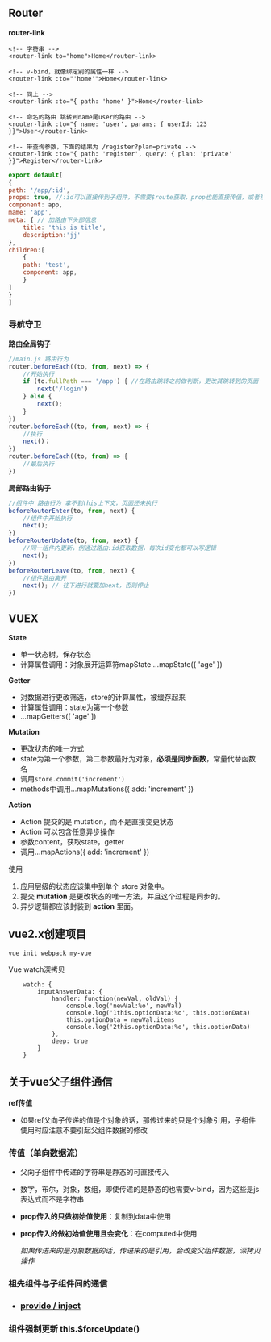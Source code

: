 ## Router

**router-link**

```vue
<!-- 字符串 -->
<router-link to="home">Home</router-link>

<!-- v-bind，就像绑定别的属性一样 -->
<router-link :to="'home'">Home</router-link>

<!-- 同上 -->
<router-link :to="{ path: 'home' }">Home</router-link>

<!-- 命名的路由 跳转到name尾user的路由 -->
<router-link :to="{ name: 'user', params: { userId: 123 }}">User</router-link>

<!-- 带查询参数，下面的结果为 /register?plan=private -->
<router-link :to="{ path: 'register', query: { plan: 'private' }}">Register</router-link>
```

```javascript
export default[
{
path: '/app/:id',
props: true, //:id可以直接传到子组件，不需要$route获取，prop也能直接传值，或者写函数
component: app,
mame: 'app',
meta: { // 加路由下头部信息
    title: 'this is title',
	description:'jj'
},
children:[
	{
	path: 'test',
	component: app,
	}
]
}
]
```



### 导航守卫

**路由全局钩子**

```javascript
//main.js 路由行为
router.beforeEach((to, from, next) => {
    //开始执行
    if (to.fullPath === '/app') { //在路由跳转之前做判断，更改其跳转到的页面 
        next('/login')
    } else {
        next();
    }
})
router.beforeEach((to, from, next) => {
    //执行
    next()；
})
router.beforeEach((to, from) => {
    //最后执行
})
```

**局部路由钩子**

```javascript
//组件中 路由行为 拿不到this上下文，页面还未执行
beforeRouterEnter(to, from, next) {
    //组件中开始执行
    next();
})
beforeRouterUpdate(to, from, next) {
    //同一组件内更新，例通过路由:id获取数据，每次id变化都可以写逻辑
    next();
})
beforeRouterLeave(to, from, next) {
    //组件路由离开
    next(); // 往下进行就要加next，否则停止
})
```



## VUEX

**State**

- 单一状态树，保存状态
- 计算属性调用：对象展开运算符mapState
  ...mapState({ 'age' })

**Getter**

- 对数据进行更改筛选，store的计算属性，被缓存起来
- 计算属性调用：state为第一个参数
- ...mapGetters([ 'age' ])

**Mutation**

- 更改状态的唯一方式
- state为第一个参数，第二参数最好为对象，**必须是同步函数**，常量代替函数名
- 调用`store.commit('increment')`
- methods中调用…mapMutations({ add: 'increment'  })

**Action**

- Action 提交的是 mutation，而不是直接变更状态
- Action 可以包含任意异步操作
- 参数content，获取state，getter
- 调用…mapActions({ add: 'increment' })

使用

1. 应用层级的状态应该集中到单个 store 对象中。
2. 提交 **mutation** 是更改状态的唯一方法，并且这个过程是同步的。
3. 异步逻辑都应该封装到 **action** 里面。





## vue2.x创建项目

```
vue init webpack my-vue
```

Vue watch深拷贝

```vue
    watch: {
        inputAnswerData: {
            handler: function(newVal, oldVal) {
                console.log('newVal:%o', newVal)
                console.log('1this.optionData:%o', this.optionData)
                this.optionData = newVal.items
                console.log('2this.optionData:%o', this.optionData)
            },
            deep: true
        }
    }
```

## 关于vue父子组件通信

**ref传值**

- 如果ref父向子传递的值是个对象的话，那传过来的只是个对象引用，子组件使用时应注意不要引起父组件数据的修改

### 传值（单向数据流）

- 父向子组件中传递的字符串是静态的可直接传入

- 数字，布尔，对象，数组，即使传递的是静态的也需要v-bind，因为这些是js表达式而不是字符串

- **prop传入的只做初始值使用**：复制到data中使用

- **prop传入的做初始值使用且会变化**：在computed中使用

  *如果传进来的是对象数据的话，传进来的是引用，会改变父组件数据，深拷贝操作*

### 祖先组件与子组件间的通信

- ### [provide / inject](https://cn.vuejs.org/v2/api/#provide-inject)

### 组件强制更新  this.$forceUpdate()